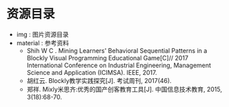 # 资源目录

- img : 图片资源目录
- material : 参考资料
    - Shih W C . Mining Learners' Behavioral Sequential Patterns in a Blockly Visual Programming Educational Game[C]// 2017 International Conference on Industrial Engineering, Management Science and Application (ICIMSA). IEEE, 2017.
    - 胡红云. Blockly教学实践探究[J]. 考试周刊, 2017(46).
    - 郑祥. Mixly米思齐:优秀的国产创客教育工具[J]. 中国信息技术教育, 2015, 3(18):68-70.
    
